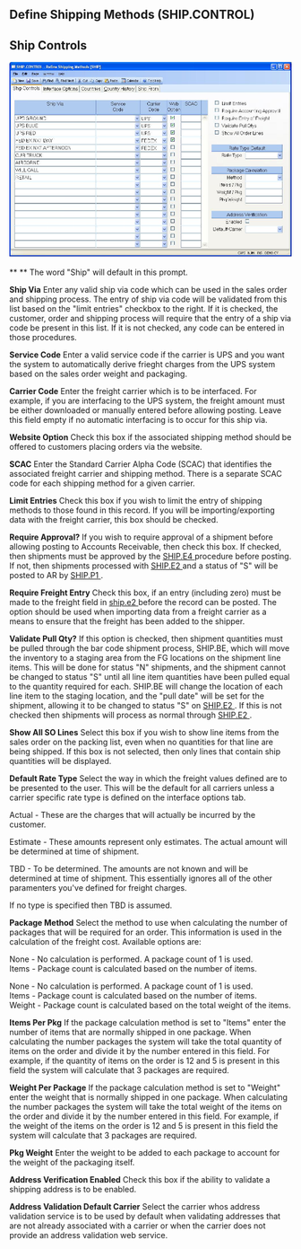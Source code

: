 ##  Define Shipping Methods (SHIP.CONTROL)

<PageHeader />

##  Ship Controls

![](./SHIP-CONTROL-1.jpg)

** ** The word "Ship" will default in this prompt.  
  
**Ship Via** Enter any valid ship via code which can be used in the sales
order and shipping process. The entry of ship via code will be validated from
this list based on the "limit entries" checkbox to the right. If it is
checked, the customer, order and shipping process will require that the entry
of a ship via code be present in this list. If it is not checked, any code can
be entered in those procedures.  
  
**Service Code** Enter a valid service code if the carrier is UPS and you want
the system to automatically derive frieght charges from the UPS system based
on the sales order weight and packaging.  
  
**Carrier Code** Enter the freight carrier which is to be interfaced. For
example, if you are interfacing to the UPS system, the freight amount must be
either downloaded or manually entered before allowing posting. Leave this
field empty if no automatic interfacing is to occur for this ship via.  
  
**Website Option** Check this box if the associated shipping method should be
offered to customers placing orders via the website.  
  
**SCAC** Enter the Standard Carrier Alpha Code (SCAC) that identifies the
associated freight carrier and shipping method. There is a separate SCAC code
for each shipping method for a given carrier.  
  
**Limit Entries** Check this box if you wish to limit the entry of shipping
methods to those found in this record. If you will be importing/exporting data
with the freight carrier, this box should be checked.  
  
**Require Approval?** If you wish to require approval of a shipment before allowing posting to Accounts Receivable, then check this box. If checked, then shipments must be approved by the [ SHIP.E4 ](../../SHIP-E4/README.md) procedure before posting. If not, then shipments processed with [ SHIP.E2 ](../../SHIP-E2/README.md) and a status of "S" will be posted to AR by [ SHIP.P1 ](../../../MRK-PROCESS/SHIP-P1/README.md) .   
  
**Require Freight Entry** Check this box, if an entry (including zero) must be made to the freight field in [ ship.e2 ](../../../../duplicates/ship-e2/README.md) before the record can be posted. The option should be used when importing data from a freight carrier as a means to ensure that the freight has been added to the shipper.   
  
**Validate Pull Qty?** If this option is checked, then shipment quantities must be pulled through the bar code shipment process, SHIP.BE, which will move the inventory to a staging area from the FG locations on the shipment line items. This will be done for status "N" shipments, and the shipment cannot be changed to status "S" until all line item quantities have been pulled equal to the quantity required for each. SHIP.BE will change the location of each line item to the staging location, and the "pull date" will be set for the shipment, allowing it to be changed to status "S" on [ SHIP.E2 ](../../SHIP-E2/README.md) . If this is not checked then shipments will process as normal through [ SHIP.E2 ](../../SHIP-E2/README.md) .   
  
**Show All SO Lines** Select this box if you wish to show line items from the
sales order on the packing list, even when no quantities for that line are
being shipped. If this box is not selected, then only lines that contain ship
quantities will be displayed.  
  
**Default Rate Type** Select the way in which the freight values defined are
to be presented to the user. This will be the default for all carriers unless
a carrier specific rate type is defined on the interface options tab.  
  
Actual - These are the charges that will actually be incurred by the customer.  
  
Estimate - These amounts represent only estimates. The actual amount will be
determined at time of shipment.  
  
TBD - To be determined. The amounts are not known and will be determined at
time of shipment. This essentially ignores all of the other paramenters you've
defined for freight charges.  
  
If no type is specified then TBD is assumed.  
  
**Package Method** Select the method to use when calculating the number of
packages that will be required for an order. This information is used in the
calculation of the freight cost. Available options are:  
  
None - No calculation is performed. A package count of 1 is used.  
Items - Package count is calculated based on the number of items.  
  
None - No calculation is performed. A package count of 1 is used.  
Items - Package count is calculated based on the number of items.  
Weight - Package count is calculated based on the total weight of the items.  
  
**Items Per Pkg** If the package calculation method is set to "Items" enter
the number of items that are normally shipped in one package. When calculating
the number packages the system will take the total quantity of items on the
order and divide it by the number entered in this field. For example, if the
quantity of items on the order is 12 and 5 is present in this field the system
will calculate that 3 packages are required.  
  
**Weight Per Package** If the package calculation method is set to "Weight"
enter the weight that is normally shipped in one package. When calculating the
number packages the system will take the total weight of the items on the
order and divide it by the number entered in this field. For example, if the
weight of the items on the order is 12 and 5 is present in this field the
system will calculate that 3 packages are required.  
  
**Pkg Weight** Enter the weight to be added to each package to account for the
weight of the packaging itself.  
  
**Address Verification Enabled** Check this box if the ability to validate a
shipping address is to be enabled.  
  
**Address Validation Default Carrier** Select the carrier whos address
validation service is to be used by default when validating addresses that are
not already associated with a carrier or when the carrier does not provide an
address validation web service.  
  
  
<badge text= "Version 8.10.57" vertical="middle" />

<PageFooter />